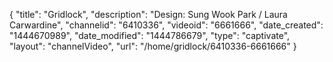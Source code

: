 {
    "title": "Gridlock",
    "description": "Design: Sung Wook Park \/ Laura Carwardine",
    "channelid": "6410336",
    "videoid": "6661666",
    "date_created": "1444670989",
    "date_modified": "1444786679",
    "type": "captivate",
    "layout": "channelVideo",
    "url": "\/home\/gridlock\/6410336-6661666"
}